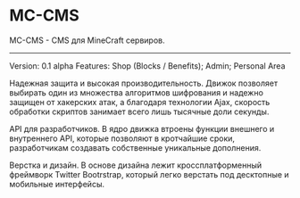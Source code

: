 # MC-CMS
MC-CMS - CMS для MineCraft сервиров.

--------------------------
Version: 0.1 alpha
Features: Shop (Blocks / Benefits); Admin; Personal Area

Надежная защита и высокая производительность.
Движок позволяет выбирать один из множества алгоритмов шифрования и надежно защищен от хакерских атак, а благодаря технологии Ajax, скорость обработки скриптов занимает всего лишь тысячные доли секунды.

API для разработчиков.
В ядро движка втроены функции внешнего и внутреннего API, которые позволяют в кротчайшие сроки, разработчикам создавать собственные уникальные дополнения.

Верстка и дизайн.
В основе дизайна лежит кроссплатформенный фреймворк Twitter Bootrstrap, который легко верстать под десктопные и мобильные интерфейсы.
